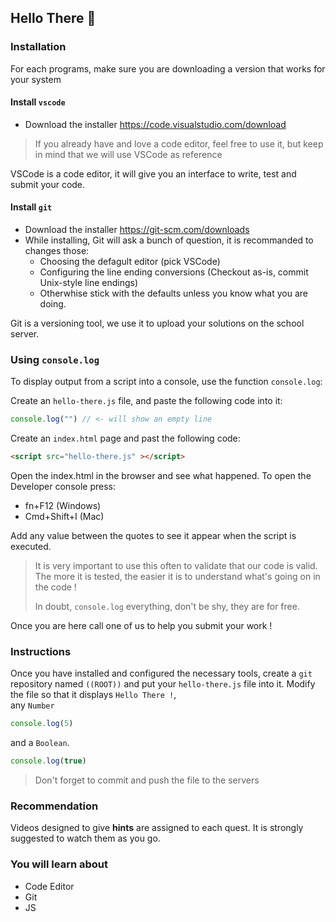 ## Hello There 👋

### Installation

For each programs, make sure you are downloading a version that works for your system

#### Install `vscode`

- Download the installer https://code.visualstudio.com/download

> If you already have and love a code editor, feel free to use it,
> but keep in mind that we will use VSCode as reference

VSCode is a code editor, it will give you an interface to write, test and submit your code.

#### Install `git`

- Download the installer https://git-scm.com/downloads
- While installing, Git will ask a bunch of question, it is recommanded to changes those:
	- Choosing the defagult editor (pick VSCode)
	- Configuring the line ending conversions (Checkout as-is, commit Unix-style line endings)
	- Otherwhise stick with the defaults unless you know what you are doing.

Git is a versioning tool, we use it to upload your solutions on the school server.

<!-- 
#### Install `nodejs`

- Download the installer https://nodejs.org/en/download/current/

NodeJS will allow to execute JavaScript code outside of the browser, usefull for testing your code. -->


<!-- ### Values

There are 3 types of values, and they can model the **WORLD** !\
_(In the end it's all `1`'s and `0`'s for the computer)_, but us, **humans**, need
an easier way of representing stuff.

> We can all agree that `11010001100101110110011011001101111` is not a very
> friendly way to say `'hello'` !

#### Numbers 🔢

- Whole numbers: `1`, `23`, `232139283`
- Negative numbers are prefixed with `-`: `-1`, `-1231`
- Decimal numbers: `3.14`, `-2.53343` etc...

Use them for _quantities_ like in daily life.

#### Booleans ✖️ / ✔️

- Something is `true`
- or `false`

They represent a truth, an answer to a closed-ended question _(anything that can
be answered with yes or no)_:

- Is paris the capital of France ? `true`
- Are you born before 1723 ? `false`
- Is your screen turned on ? `true` _(most likely)_

#### Strings 🆒

- `'Hello'`
- `'This is some text'`

A string is a sequence of characters used to represent text, it needs
**delimiters** to define its _begining_ and _end_.\
Delimiters are matching quotes, either `` ` ``, `"` or `'`. -->

### Using `console.log`

To display output from a script into a console, use the function `console.log`:

Create an `hello-there.js` file, and paste the following code into it:

``` js
console.log("") // <- will show an empty line
```

Create an `index.html` page and past the following code:
``` html
<script src="hello-there.js" ></script>
```

Open the index.html in the browser and see what happened.
To open the Developer console press:
- fn+F12 (Windows)
- Cmd+Shift+I (Mac)

Add any value between the quotes to see it appear when the script is
executed.

> It is very important to use this often to validate that our code is valid. The
> more it is tested, the easier it is to understand what's going on in the code
> !
>
> In doubt, `console.log` everything, don't be shy, they are for free.

Once you are here call one of us to help you submit your work !

### Instructions

Once you have installed and configured the necessary tools,
create a `git` repository named `((ROOT))` and put your `hello-there.js`
file into it.
Modify the file so that it displays `Hello There !`, <br>
any `Number`
``` js
console.log(5)
``` 
and a `Boolean`.
``` js
console.log(true)
``` 

> Don't forget to commit and push the file to the servers

### Recommendation

Videos designed to give **hints** are assigned to each quest. It is strongly suggested to watch them as you go.

### You will learn about

- Code Editor
- Git
- JS